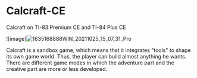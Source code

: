 # Calcraft-CE
Calcraft on TI-83 Premium CE and TI-84 Plus CE

![image]![1635168888WIN_20211025_15_07_31_Pro](https://user-images.githubusercontent.com/93646709/140328136-c6fabc38-05cc-4d72-a267-9872f92211ab.jpg)


Calcraft is a sandbox game, which means that it integrates "tools" to shape its own game world. Thus, the player can build almost anything he wants. There are different game modes in which the adventure part and the creative part are more or less developed.
